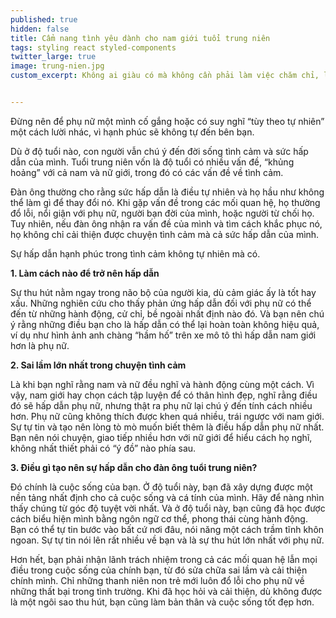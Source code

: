 ```yaml
---
published: true
hidden: false
title: Cẩm nang tình yêu dành cho nam giới tuổi trung niên
tags: styling react styled-components
twitter_large: true
image: trung-nien.jpg
custom_excerpt: Không ai giàu có mà không cần phải làm việc chăm chỉ, luôn học hỏi và tiến bộ. Sự hấp dẫn, hạnh phúc trong tình cảm, tình yêu cũng tương tự như thế.


---
```


Đừng nên để phụ nữ một mình cố gắng hoặc có suy nghĩ “tùy theo tự nhiên” một cách lười nhác, vì hạnh phúc sẽ không tự đến bên bạn.

Dù ở độ tuổi nào, con người vẫn chú ý đến đời sống tình cảm và sức hấp dẫn của mình. Tuổi trung niên vốn là độ tuổi có nhiều vấn đề, “khủng hoảng” với cả nam và nữ giới, trong đó có các vấn đề về tình cảm.

Đàn ông thường cho rằng sức hấp dẫn là điều tự nhiên và họ hầu như không thể làm gì để thay đổi nó. Khi gặp vấn đề trong các mối quan hệ, họ thường đổ lỗi, nổi giận với phụ nữ, người bạn đời của mình, hoặc người từ chối họ. Tuy nhiên, nếu đàn ông nhận ra vấn đề của mình và tìm cách khắc phục nó, họ không chỉ cải thiện được chuyện tình cảm mà cả sức hấp dẫn của mình.

Sự hấp dẫn hạnh phúc trong tình cảm không tự nhiên mà có.

**1. Làm cách nào để trở nên hấp dẫn**

Sự thu hút nằm ngay trong não bộ của người kia, dù cảm giác ấy là tốt hay xấu. Những nghiên cứu cho thấy phản ứng hấp dẫn đối với phụ nữ có thể đến từ những hành động, cử chỉ, bề ngoài nhất định nào đó. Và bạn nên chú ý rằng những điều bạn cho là hấp dẫn có thể lại hoàn toàn không hiệu quả, ví dụ như hình ảnh anh chàng “hầm hố” trên xe mô tô thì hấp dẫn nam giới hơn là phụ nữ.

**2. Sai lầm lớn nhất trong chuyện tình cảm**

Là khi bạn nghĩ rằng nam và nữ đều nghĩ và hành động cùng một cách. Vì vậy, nam giới hay chọn cách tập luyện để có thân hình đẹp, nghĩ rằng điều đó sẽ hấp dẫn phụ nữ, nhưng thật ra phụ nữ lại chú ý đến tính cách nhiều hơn. Phụ nữ cũng không thích được khen quá nhiều, trái ngược với nam giới. Sự tự tin và tạo nên lòng tò mò muốn biết thêm là điều hấp dẫn phụ nữ nhất. Bạn nên nói chuyện, giao tiếp nhiều hơn với nữ giới để hiểu cách họ nghĩ, không nhất thiết phải có “ý đồ” nào phía sau.

**3. Điều gì tạo nên sự hấp dẫn cho đàn ông tuổi trung niên?**

Đó chính là cuộc sống của bạn. Ở độ tuổi này, bạn đã xây dựng được một nền tảng nhất định cho cả cuộc sống và cá tính của mình. Hãy để nàng nhìn thấy chúng từ góc độ tuyệt vời nhất. Và ở độ tuổi này, bạn cũng đã học được cách biểu hiện mình bằng ngôn ngữ cơ thể, phong thái cùng hành động. Bạn có thể tự tin bước vào bất cứ nơi đâu, nói năng một cách trầm tĩnh khôn ngoan. Sự tự tin nói lên rất nhiều về bạn và là sự thu hút lớn nhất với phụ nữ.

Hơn hết, bạn phải nhận lãnh trách nhiệm trong cả các mối quan hệ lẫn mọi điều trong cuộc sống của chính bạn, từ đó sửa chữa sai lầm và cải thiện chính mình. Chỉ những thanh niên non trẻ mới luôn đổ lỗi cho phụ nữ về những thất bại trong tình trường. Khi đã học hỏi và cải thiện, dù không được là một ngôi sao thu hút, bạn cũng làm bản thân và cuộc sống tốt đẹp hơn.